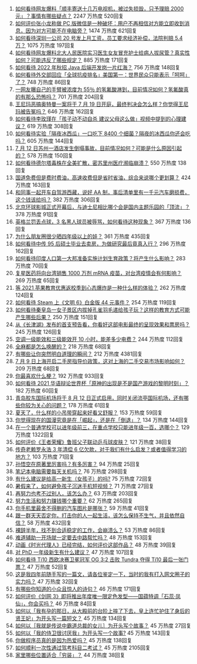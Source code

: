 1. [如何看待网友爆料「顺丰寄送十几万电视机，被过失损毁，只予理赔 2000 元」？事情有哪些疑点？](https://www.zhihu.com/question/458784986) 2247 万热度 520回复
1. [如何评价张小龙称做 PC 版微信是一种破坏：用户不再相信对方能立即收到消息，因为对方可能不在电脑旁？](https://www.zhihu.com/question/471759055) 1474 万热度 621回复
1. [如何看待深圳一公司 20 号发上月工资，员工要求经济补偿，法院判赔 5.4 万？](https://www.zhihu.com/question/471726471) 1075 万热度 197回复
1. [如何看待网友爆料北大人民医院实习医生女友冒充护士给病人拔尿管？真实性如何？可能违反了哪些规定？](https://www.zhihu.com/question/471790162) 885 万热度 171回复
1. [如何看待 2022 年秋招 Java 后端开发岗一片红海？](https://www.zhihu.com/question/471105298) 756 万热度 148回复
1. [如何看待外交部回应「全球抗疫排名」美国第一：世界民众只能表示「呵呵」了？](https://www.zhihu.com/question/471798111) 748 万热度 86回复
1. [一网友曝自己的手臂被浓度为 55％ 的氢氟酸淋到，目前情况如何？氢氟酸真的有那么恐怖吗？](https://www.zhihu.com/question/471598267) 701 万热度 204回复
1. [王尼玛恶搞奥特曼一案将于 7 月 19 日开庭，最终判决会怎么样？你觉得王尼玛被告冤吗？](https://www.zhihu.com/question/471139974) 646 万热度 162回复
1. [如何看待李玫瑾在「孩子动不动自杀 建议父母这么做」视频中提到的心理建议？](https://www.zhihu.com/question/471634095) 619 万热度 308回复
1. [如何看待实验「隔夜冰西瓜」一口吃下 8400 个细菌？隔夜的冰西瓜你还会吃吗？](https://www.zhihu.com/question/471317641) 605 万热度 144回复
1. [7 月 12 日苏州一酒店发生倒塌事故，目前情况如何？可能是什么原因引起的？](https://www.zhihu.com/question/471831440) 578 万热度 150回复
1. [如何看待德尔塔毒株在全美扩散，密苏里州医疗濒临崩溃？](https://www.zhihu.com/question/471555278) 550 万热度 138回复
1. [国道免费但是费时费油，高速收费但是省时省油，综合来说哪个更划算？](https://www.zhihu.com/question/470118462) 424 万热度 163回复
1. [和同事一起开车自驾游西藏，说好 AA 制，事后清单里有一千元汽车磨损费，这个钱该给吗？](https://www.zhihu.com/question/465716749) 382 万热度 306回复
1. [北京环球影城正式开幕后，与迪士尼相比哪个会是国内主题乐园的「顶流」？](https://www.zhihu.com/question/470467852) 378 万热度 91回复
1. [英格兰罚丢点球，3 名黑人球员被辱骂，如何看待这种现象？](https://www.zhihu.com/question/471779840) 367 万热度 136回复
1. [为什么朋友圈很少晒四年级以上的娃？](https://www.zhihu.com/question/462953490) 361 万热度 435回复
1. [如何看待中传 95 后硕士毕业去卖房，为做研究最后竟真入行？](https://www.zhihu.com/question/471727728) 296 万热度 162回复
1. [如何看待印度人口第一大邦准备实施计划生育政策？将产生什么影响？](https://www.zhihu.com/question/471723127) 283 万热度 70回复
1. [复星医药将向台湾销售 1000 万剂 mRNA 疫苗，对台湾疫情会有何影响？](https://www.zhihu.com/question/471631426) 269 万热度 65回复
1. [等 2021 苹果教育优惠返校季到心态爆炸是一种什么样的体验？](https://www.zhihu.com/question/471063336) 262 万热度 124回复
1. [如何看待 Steam 上《文明 6》白金版 44 元事件？](https://www.zhihu.com/question/471083947) 254 万热度 119回复
1. [如何看待秦皇岛一女子景区内拔掉孔雀羽毛递给孩子玩？这样的教育方式可能产生哪些后果？](https://www.zhihu.com/question/471674496) 250 万热度 151回复
1. [从《长津湖》发布的首支预告看，你看好这部电影最终的呈现效果和票房吗？](https://www.zhihu.com/question/471713940) 245 万热度 126回复
1. [空调一级能效和三级能效开 10 小时，能差多少电费？](https://www.zhihu.com/question/329341284) 244 万热度 112回复
1. [全麻都是怎么唤醒的？](https://www.zhihu.com/question/466561520) 218 万热度 68回复
1. [有哪些让你突然明白道理的瞬间？](https://www.zhihu.com/question/63810094) 212 万热度 4381回复
1. [7 月 9 日上海开启二手房指导价政策，这对上海的二手交易市场影响如何？](https://www.zhihu.com/question/471152148) 209 万热度 68回复
1. [你最喜欢什么梗？](https://www.zhihu.com/question/288135220) 192 万热度 933回复
1. [如何看待 2021 华语辩论世界杯「原神的出现是不是国产游戏的黎明时刻」？](https://www.zhihu.com/question/471708835) 182 万热度 60回复
1. [青岛胶东国际机场将于 8 月 12 日正式启用，同时关闭流亭国际机场，还有哪些你较为关心的问题？](https://www.zhihu.com/question/471718633) 178 万热度 61回复
1. [夏天了，什么样的小吊带穿起来好看又舒服？](https://www.zhihu.com/question/467022624) 153 万热度 59回复
1. [你觉得现在的国漫究竟是在「崛起」，还是在「倒退」？](https://www.zhihu.com/question/470428413) 134 万热度 144回复
1. [在一个普通学校可以进年级前三，在重点学校只能进年级一百，选哪个？](https://www.zhihu.com/question/461739253) 129 万热度 1322回复
1. [如何评价《王者荣耀》鲁班父子联动乒乓球皮肤？](https://www.zhihu.com/question/470666998) 121 万热度 38回复
1. [传奇老赖罗永浩 3 年清偿 6 亿欠款，对于我们有什么启发？或者值得学习的地方？](https://www.zhihu.com/question/470804093) 103 万热度 71回复
1. [孙悟空在原著里厉害吗？有多厉害？](https://www.zhihu.com/question/317829973) 94 万热度 25回复
1. [笔记本电脑需要每天关机吗？](https://www.zhihu.com/question/424633596) 76 万热度 298回复
1. [有什么建议是给高一新生（女孩子）的吗?](https://www.zhihu.com/question/470497705) 75 万热度 72回复
1. [暑假来了，如何避免孩子沉迷手机短视频？](https://www.zhihu.com/question/471097062) 71 万热度 27回复
1. [再努力也考不过别人，该怎么办？](https://www.zhihu.com/question/470612132) 63 万热度 203回复
1. [努力生活和努力赚钱哪个重要？](https://www.zhihu.com/question/469544195) 62 万热度 265回复
1. [你手机里最舍不得删的汽车图片是哪张？](https://www.zhihu.com/question/468845093) 59 万热度 41回复
1. [跟一群天天否定你，打击你的人一起生活，该怎么保持不生气，并且依然自信？](https://www.zhihu.com/question/470883728) 58 万热度 432回复
1. [裸辞半年，找不到合适稳定的工作，会崩溃么？](https://www.zhihu.com/question/470055976) 53 万热度 86回复
1. [难道辅助一开场就一定要去中路帮忙吗？](https://www.zhihu.com/question/459224616) 48 万热度 153回复
1. [动画《时光代理人》已经完结，如何评价这部作品？](https://www.zhihu.com/question/470959705) 48 万热度 39回复
1. [对 PhD 一年级新生有什么建议？](https://www.zhihu.com/question/32210068) 47 万热度 107回复
1. [如何看待 Ti10 西欧决赛卫冕冠军 OG 3:2 击败 Tundra 夺得 Ti10 最后一张门票？](https://www.zhihu.com/question/471495618) 47 万热度 52回复
1. [这是我四年前随手写的一篇文，请各位鉴定一下，当时的我有打入网文圈子的实力吗？](https://www.zhihu.com/question/471660118) 47 万热度 32回复
1. [有哪些你知道的小众且惊人的诗句？](https://www.zhihu.com/question/459403103) 46 万热度 171回复
1. [如何评价《剑网 3》即将推出年度唯一限定色发型——国蕴特调「石蕊·凤仙」，你会买吗？](https://www.zhihu.com/question/471717436) 46 万热度 84回复
1. [如何以「我有孕的那日，从大殿前的台阶上摔了下去，皇上连忙护住了身后的贤王妃」为开头写一篇短文？](https://www.zhihu.com/question/424583928) 45 万热度 134回复
1. [如何以［我就是传说中霸道总裁的女儿］为开头写个故事？](https://www.zhihu.com/question/455867035) 45 万热度 27回复
1. [如何以「我的侍卫很讨厌我」为开头写一个故事?](https://www.zhihu.com/question/440852420) 45 万热度 143回复
1. [你做程序员真的是因为热爱吗？](https://www.zhihu.com/question/453885905) 45 万热度 138回复
1. [如何顺利一次性通过驾考科目二考试？](https://www.zhihu.com/question/24518251) 45 万热度 2105回复
1. [家里哪些位置适合「穷装」？](https://www.zhihu.com/question/441324496) 44 万热度 38回复